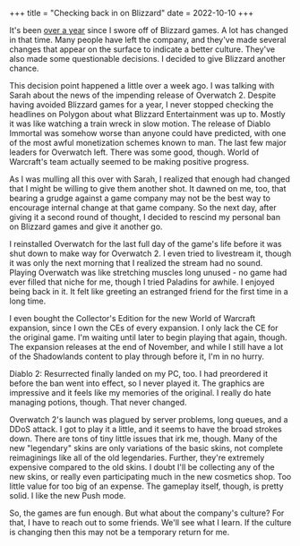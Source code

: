 +++
title = "Checking back in on Blizzard"
date = 2022-10-10
+++

It's been [over a year](../blizzard-is-dead-to-me) since I swore off of Blizzard games. A lot has changed in that time.
Many people have left the company, and they've made several changes that appear on the surface to indicate a better culture.
They've also made some questionable decisions. I decided to give Blizzard another chance.

This decision point happened a little over a week ago. I was talking with Sarah about the news of the impending release
of Overwatch 2. Despite having avoided Blizzard games for a year, I never stopped checking the headlines on Polygon about
what Blizzard Entertainment was up to. Mostly it was like watching a train wreck in slow motion. The release of Diablo
Immortal was somehow worse than anyone could have predicted, with one of the most awful monetization schemes known to man.
The last few major leaders for Overwatch left. There was some good, though. World of Warcraft's team actually seemed to
be making positive progress.

As I was mulling all this over with Sarah, I realized that enough had changed that I might be willing to give them another
shot. It dawned on me, too, that bearing a grudge against a game company may not be the best way to encourage internal change
at that game company. So the next day, after giving it a second round of thought, I decided to rescind my personal ban
on Blizzard games and give it another go.

I reinstalled Overwatch for the last full day of the game's life before it was shut down to make way for Overwatch 2. I even
tried to livestream it, though it was only the next morning that I realized the stream had no sound. Playing Overwatch was
like stretching muscles long unused - no game had ever filled that niche for me, though I tried Paladins for awhile. I enjoyed
being back in it. It felt like greeting an estranged friend for the first time in a long time.

I even bought the Collector's Edition for the new World of Warcraft expansion, since I own the CEs of every expansion. I only
lack the CE for the original game. I'm waiting until later to begin playing that again, though. The expansion releases at the
end of November, and while I still have a lot of the Shadowlands content to play through before it, I'm in no hurry.

Diablo 2: Resurrected finally landed on my PC, too. I had preordered it before the ban went into effect, so I never played it.
The graphics are impressive and it feels like my memories of the original. I really do hate managing potions, though. That
never changed.

Overwatch 2's launch was plagued by server problems, long queues, and a DDoS attack. I got to play it a little, and it seems
to have the broad strokes down. There are tons of tiny little issues that irk me, though. Many of the new "legendary" skins
are only variations of the basic skins, not complete reimaginings like all of the old legendaries. Further, they're extremely
expensive compared to the old skins. I doubt I'll be collecting any of the new skins, or really even participating much in
the new cosmetics shop. Too little value for too big of an expense. The gameplay itself, though, is pretty solid. I like the
new Push mode.

So, the games are fun enough. But what about the company's culture? For that, I have to reach out to some friends. We'll see
what I learn. If the culture is changing then this may not be a temporary return for me.
